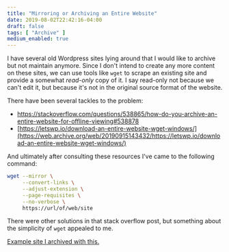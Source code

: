 ```yaml
---
title: "Mirroring or Archiving an Entire Website"
date: 2019-08-02T22:42:16-04:00
draft: false
tags: [ "Archive" ]
medium_enabled: true
---
```


I have several old Wordpress sites lying around that I would like to archive but not maintain anymore. Since I don't intend to create any more content on these sites, we can use tools like `wget` to scrape an existing site and provide a somewhat *read-only* copy of it. I say read-only not because we can't edit it, but because it's not in the original source format of the website.

There have been several tackles to the problem:

- https://stackoverflow.com/questions/538865/how-do-you-archive-an-entire-website-for-offline-viewing#538878
- [https://letswp.io/download-an-entire-website-wget-windows/](https://web.archive.org/web/20190915143432/https://letswp.io/download-an-entire-website-wget-windows/)

And ultimately after consulting these resources I've came to the following command:

```bash
wget --mirror \
     --convert-links \
     --adjust-extension \
     --page-requisites \
     --no-verbose \
     https://url/of/web/site
```

There were other solutions in that stack overflow post, but something about the simplicity of `wget` appealed to me.

[Example site I archived with this.](https://sentenceworthy.com)
